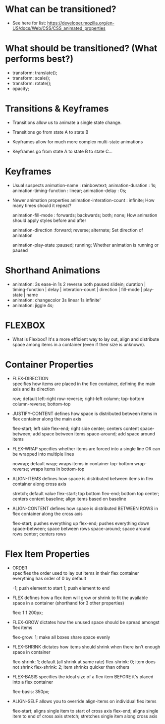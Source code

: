 # What can be transitioned?
* See here for list: 
	https://developer.mozilla.org/en-US/docs/Web/CSS/CSS_animated_properties 

# What should be transitioned? (What performs best?)
* transform: translate();
* transform: scale();
* transform: rotate();
* opacity;

# Transitions & Keyframes
* Transitions allow us to animate a single state change.
* Transitions go from state A to state B

* Keyframes allow for much more complex multi-state animations
* Keyframes go from state A to state B to state C...

# Keyframes
* Usual suspects
	animation-name				: rainbowtext;
	animation-duration			: 1s;
	animation-timing-function   : linear;
	animation-delay				: 0s;

* Newer animation properties
	animation-interation-count	: infinite;
		How many times should it repeat?

	animation-fill-mode			: forwards; backwards; both; none;
		How animation should apply styles before and after

	animation-direction			:forward; reverse; alternate;
		Set direction of animation

	animation-play-state		:paused; running;
		Whether animation is running or paused

# Shorthand Animations
* animation: 3s ease-in 1s 2 reverse both paused slidein;
	duration | timing-function | delay | interation-count | direction | fill-mode | play-state | name
* animation: changecolor 3s linear 1s infinite'
* animation: jiggle 4s;

# FLEXBOX
* What is Flexbox?
	It's a more efficient way to lay out, align and distribute space among items in a container (even if their size is unknown).

# Container Properties
*	FLEX-DIRECTION	
	specifies how items are placed in the flex container, defining the main axis and its direction

	row;			default left-right
	row-reverse;	right-left
	column;			top-bottom
	column-reverse;	bottom-top

*	JUSTIFY-CONTENT
	defines how space is distributed between items in flex container along the main axis

	flex-start; 	left side
	flex-end; 		right side
	center; 		centers content
	space-between; 	add space between items
	space-around; 	add space around items

*	FLEX-WRAP
	specifies whether items are forced into a single line OR can be wrapped into multiple lines

	nowrap;			default	
	wrap;			wraps items in container top-bottom
	wrap-reverse;	wraps items in bottom-top

*	ALIGN-ITEMS
	defines how space is distributed between items in flex container along cross axis

	stretch; 	default value
	flex-start; top bottom
	flex-end; 	bottom top
	center; 	centers content
	baseline;	align items based on baseline

*	ALIGN-CONTENT
	defines how space is distributed BETWEEN ROWS in flex container along the cross axis

	flex-start; 	pushes everything up
	flex-end; 		pushes everything down
	space-between; 	space between rows
	space-around; 	space around rows
	center; 		centers rows

# Flex Item Properties
*	ORDER	
	specifies the order used to lay out items in their flex container
	everything has order of 0 by default

	-1; push element to start
	1;	push element to end	

*	FLEX
	defines how a flex item will grow or shrink to fit the available space in a container (shorthand for 3 other properties)

	flex: 1 1 200px;

*	FLEX-GROW
	dictates how the unused space should be spread amongst flex items

	flex-grow: 1;	make all boxes share space evenly

*	FLEX-SHRINK
	dictates how items should shrink when there isn't enough space in container

	flex-shrink: 1; default (all shrink at same rate)
	flex-shrink: 0; item does not shrink
	flex-shrink: 2; item shrinks quicker than others

*	FLEX-BASIS
	specifies the ideal size of a flex item BEFORE it's placed into a flex container

	flex-basis: 350px;


*	ALIGN-SELF
	allows you to override align-items on individual flex items

	flex-start; aligns single item to start of cross axis
	flex-end; 	aligns single item to end of cross axis
	stretch; 	stretches single item along cross axis